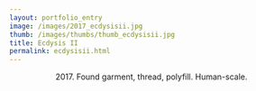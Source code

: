 ```yaml
---
layout: portfolio_entry
image: /images/2017_ecdysisii.jpg
thumb: /images/thumbs/thumb_ecdysisii.jpg
title: Ecdysis II
permalink: ecdysisii.html
---
```

<!--description-->
<div style="text-align:center" markdown="1">

2017\. Found garment, thread, polyfill. Human-scale.



</div>